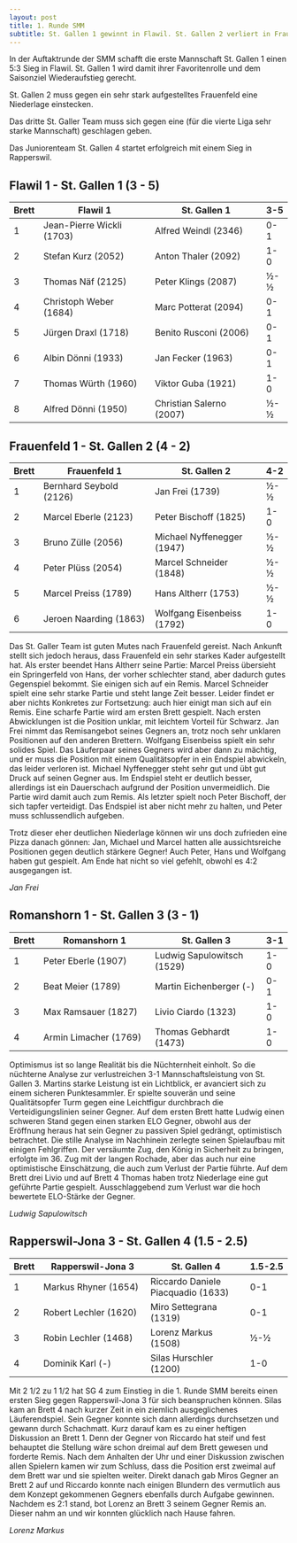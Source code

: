 ```yaml
---
layout: post
title: 1. Runde SMM
subtitle: St. Gallen 1 gewinnt in Flawil. St. Gallen 2 verliert in Frauenfeld. St. Gallen 3 verliert in Romanshorn. St. Gallen 4 gewinnt in Rapperswil.
---
```


In der Auftaktrunde der SMM schafft die erste Mannschaft St. Gallen 1 einen 5:3 Sieg in Flawil. St. Gallen 1 wird damit
ihrer Favoritenrolle und dem Saisonziel Wiederaufstieg gerecht.

St. Gallen 2 muss gegen ein sehr stark aufgestelltes Frauenfeld eine Niederlage einstecken.

Das dritte St. Galler Team muss sich gegen eine (für die vierte Liga sehr starke Mannschaft) geschlagen geben.

Das Juniorenteam St. Gallen 4 startet erfolgreich mit einem Sieg in Rapperswil.

## Flawil 1 - St. Gallen 1 (3 - 5)

| Brett | Flawil 1                  | St. Gallen 1             | 3-5 |
|-------|---------------------------|--------------------------|-----|
| 1     | Jean-Pierre Wickli (1703) | Alfred Weindl (2346)     | 0-1 |
| 2     | Stefan Kurz (2052)        | Anton Thaler (2092)      | 1-0 |
| 3     | Thomas Näf (2125)         | Peter Klings (2087)      | ½-½ |
| 4     | Christoph Weber (1684)    | Marc Potterat (2094)     | 0-1 |
| 5     | Jürgen Draxl (1718)       | Benito Rusconi (2006)    | 0-1 |
| 6     | Albin Dönni (1933)        | Jan Fecker (1963)        | 0-1 |
| 7     | Thomas Würth (1960)       | Viktor Guba (1921)       | 1-0 |
| 8     | Alfred Dönni (1950)       | Christian Salerno (2007) | ½-½ |

## Frauenfeld 1 - St. Gallen 2 (4 - 2)

| Brett | Frauenfeld 1            | St. Gallen 2               | 4-2 |
|-------|-------------------------|----------------------------|-----|
| 1     | Bernhard Seybold (2126) | Jan Frei (1739)            | ½-½ |
| 2     | Marcel Eberle (2123)    | Peter Bischoff (1825)      | 1-0 |
| 3     | Bruno Zülle (2056)      | Michael Nyffenegger (1947) | ½-½ |
| 4     | Peter Plüss (2054)      | Marcel Schneider (1848)    | ½-½ |
| 5     | Marcel Preiss (1789)    | Hans Altherr (1753)        | ½-½ |
| 6     | Jeroen Naarding (1863)  | Wolfgang Eisenbeiss (1792) | 1-0 |

Das St. Galler Team ist guten Mutes nach Frauenfeld gereist.
Nach Ankunft stellt sich jedoch heraus, dass Frauenfeld ein sehr starkes Kader aufgestellt hat. Als erster beendet Hans
Altherr seine Partie: Marcel Preiss übersieht ein Springerfeld von Hans, der vorher schlechter stand, aber dadurch gutes
Gegenspiel bekommt. Sie einigen sich auf ein Remis.
Marcel Schneider spielt eine sehr starke Partie und steht lange Zeit besser. Leider findet er aber nichts
Konkretes zur Fortsetzung: auch hier einigt man sich auf ein Remis.
Eine scharfe Partie wird am ersten Brett gespielt. Nach ersten Abwicklungen ist die Position unklar, mit leichtem
Vorteil für Schwarz. Jan Frei nimmt das Remisangebot seines Gegners an, trotz noch sehr unklaren Positionen auf den
anderen Brettern.
Wolfgang Eisenbeiss spielt ein sehr solides Spiel. Das Läuferpaar seines Gegners wird aber dann zu mächtig, und er muss
die Position mit einem Qualitätsopfer in ein Endspiel abwickeln, das leider verloren ist.
Michael Nyffenegger steht sehr gut und übt gut Druck auf seinen Gegner aus. Im Endspiel steht er deutlich besser,
allerdings ist ein Dauerschach aufgrund der Position unvermeidlich. Die Partie wird damit auch zum Remis.
Als letzter spielt noch Peter Bischoff, der sich tapfer verteidigt. Das Endspiel ist aber nicht
mehr zu halten, und Peter muss schlussendlich aufgeben.

Trotz dieser eher deutlichen Niederlage können wir uns doch zufrieden eine Pizza danach gönnen: Jan, Michael und Marcel
hatten alle aussichtsreiche Positionen gegen deutlich stärkere Gegner! Auch Peter, Hans und Wolfgang haben gut gespielt.
Am Ende hat nicht so viel gefehlt, obwohl es 4:2 ausgegangen ist.

_Jan Frei_

## Romanshorn 1 - St. Gallen 3 (3 - 1)

| Brett | Romanshorn 1          | St. Gallen 3               | 3-1 |
|-------|-----------------------|----------------------------|-----|
| 1     | Peter Eberle (1907)   | Ludwig Sapulowitsch (1529) | 1-0 |
| 2     | Beat Meier (1789)     | Martin Eichenberger (-)    | 0-1 |
| 3     | Max Ramsauer (1827)   | Livio Ciardo (1323)        | 1-0 |
| 4     | Armin Limacher (1769) | Thomas Gebhardt (1473)     | 1-0 |

Optimismus ist so lange Realität bis die Nüchternheit einholt. So die nüchterne Analyse zur verlustreichen 3-1
Mannschaftsleistung von St. Gallen 3. Martins starke Leistung ist ein Lichtblick, er avanciert sich zu einem sicheren
Punktesammler. Er spielte souverän und seine Qualitätsopfer Turm gegen eine Leichtfigur durchbrach die
Verteidigungslinien seiner Gegner. Auf dem ersten Brett hatte Ludwig einen schweren Stand gegen einen starken ELO
Gegner, obwohl aus der Eröffnung heraus hat sein Gegner zu passiven Spiel gedrängt, optimistisch betrachtet. Die stille
Analyse im Nachhinein zerlegte seinen Spielaufbau mit einigen Fehlgriffen. Der versäumte Zug, den König in Sicherheit zu
bringen, erfolgte im 36. Zug mit der langen Rochade, aber das auch nur eine optimistische Einschätzung, die auch zum
Verlust der Partie führte. Auf dem Brett drei Livio und auf Brett 4 Thomas haben trotz Niederlage eine gut geführte
Partie gespielt. Ausschlaggebend zum Verlust war die hoch bewertete ELO-Stärke der Gegner.

_Ludwig Sapulowitsch_

## Rapperswil-Jona 3 - St. Gallen 4 (1.5 - 2.5)

| Brett | Rapperswil-Jona 3     | St. Gallen 4                       | 1.5-2.5 |
|-------|-----------------------|------------------------------------|---------|
| 1     | Markus Rhyner (1654)  | Riccardo Daniele Piacquadio (1633) | 0-1     |
| 2     | Robert Lechler (1620) | Miro Settegrana (1319)             | 0-1     |
| 3     | Robin Lechler (1468)  | Lorenz Markus (1508)               | ½-½     |
| 4     | Dominik Karl (-)      | Silas Hurschler (1200)             | 1-0     |

Mit 2 1/2 zu 1 1/2 hat SG 4 zum Einstieg in die 1. Runde SMM bereits einen ersten Sieg gegen Rapperswil-Jona 3 für sich beanspruchen können. Silas kam an Brett 4 nach kurzer Zeit in ein ziemlich ausgeglichenes Läuferendspiel. Sein Gegner konnte sich dann allerdings durchsetzen und gewann durch Schachmatt. Kurz darauf kam es zu einer heftigen Diskussion an Brett 1. Denn der Gegner von Riccardo hat steif und fest behauptet die Stellung wäre schon dreimal auf dem Brett gewesen und forderte Remis. Nach dem Anhalten der Uhr und einer Diskussion zwischen allen Spielern kamen wir zum Schluss, dass die Position erst zweimal auf dem Brett war und sie spielten weiter. Direkt danach gab Miros Gegner an Brett 2 auf und Riccardo konnte nach einigen Blundern des vermutlich aus dem Konzept gekommenen Gegners ebenfalls durch Aufgabe gewinnen. Nachdem es 2:1 stand, bot Lorenz an Brett 3 seinem Gegner Remis an. Dieser nahm an und wir konnten glücklich nach Hause fahren.

_Lorenz Markus_

<style>
table th:nth-of-type(2) {
    width: 40%;
}
table th:nth-of-type(3) {
    width: 40%;
}
table th {
    white-space: nowrap;
}
</style>
